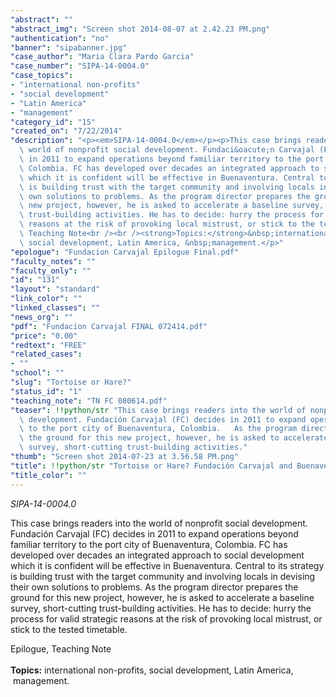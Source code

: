 ```yaml
---
"abstract": ""
"abstract_img": "Screen shot 2014-08-07 at 2.42.23 PM.png"
"authentication": "no"
"banner": "sipabanner.jpg"
"case_author": "Maria Clara Pardo Garcia"
"case_number": "SIPA-14-0004.0"
"case_topics":
- "international non-profits"
- "social development"
- "Latin America"
- "management"
"category_id": "15"
"created_on": "7/22/2014"
"description": "<p><em>SIPA-14-0004.0</em></p><p>This case brings readers into the\
  \ world of nonprofit social development. Fundaci&oacute;n Carvajal (FC) decides\
  \ in 2011 to expand operations beyond familiar territory to the port city of Buenaventura,\
  \ Colombia. FC has developed over decades an integrated approach to social development\
  \ which it is confident will be effective in Buenaventura. Central to its strategy\
  \ is building trust with the target community and involving locals in devising their\
  \ own solutions to problems. As the program director prepares the ground for this\
  \ new project, however, he is asked to accelerate a baseline survey, short-cutting\
  \ trust-building activities. He has to decide: hurry the process for valid strategic\
  \ reasons at the risk of provoking local mistrust, or stick to the tested timetable.</p><p>Epilogue,\
  \ Teaching Note<br /><br /><strong>Topics:</strong>&nbsp;international non-profits,\
  \ social development, Latin America, &nbsp;management.</p>"
"epologue": "Fundacion Carvajal Epilogue Final.pdf"
"faculty_notes": ""
"faculty_only": ""
"id": "131"
"layout": "standard"
"link_color": ""
"linked_classes": ""
"news_org": ""
"pdf": "Fundacion Carvajal FINAL 072414.pdf"
"price": "0.00"
"redtext": "FREE"
"related_cases":
- ""
"school": ""
"slug": "Tortoise or Hare?"
"status_id": "1"
"teaching_note": "TN FC 080614.pdf"
"teaser": !!python/str "This case brings readers into the world of nonprofit social\
  \ development. Fundación Carvajal (FC) decides in 2011 to expand operations beyond\
  \ to the port city of Buenaventura, Colombia.   As the program director prepares\
  \ the ground for this new project, however, he is asked to accelerate a baseline\
  \ survey, short-cutting trust-building activities."
"thumb": "Screen shot 2014-07-23 at 3.56.58 PM.png"
"title": !!python/str "Tortoise or Hare? Fundación Carvajal and Buenaventura"
"title_color": ""
---
```

<p><em>SIPA-14-0004.0</em></p><p>This case brings readers into the world of nonprofit social development. Fundaci&oacute;n Carvajal (FC) decides in 2011 to expand operations beyond familiar territory to the port city of Buenaventura, Colombia. FC has developed over decades an integrated approach to social development which it is confident will be effective in Buenaventura. Central to its strategy is building trust with the target community and involving locals in devising their own solutions to problems. As the program director prepares the ground for this new project, however, he is asked to accelerate a baseline survey, short-cutting trust-building activities. He has to decide: hurry the process for valid strategic reasons at the risk of provoking local mistrust, or stick to the tested timetable.</p><p>Epilogue, Teaching Note<br /><br /><strong>Topics:</strong>&nbsp;international non-profits, social development, Latin America, &nbsp;management.</p>

